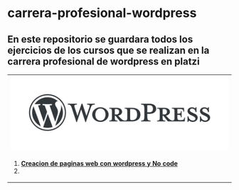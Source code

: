 # carrera-profesional-wordpress
## En este repositorio se guardara todos los ejercicios de los cursos que se realizan en la carrera profesional de wordpress en platzi
<head>
  <link rel="stylesheet" href="https://cdnjs.cloudflare.com/ajax/libs/font-awesome/5.15.3/css/all.min.css" />
</head>
<table>
  <tr>
    <td><img src="assets/wordpress-logo.png">  </td>
  </tr>  
  <tr>
    <td>
        <ol>
            <li> <i class="fas fa-globe"></i> <a href="curso1/"> <b>  <i> </i> Creacion de paginas web con wordpress y No code </b> </a> <li>
        </ol> 
   </td>
  </tr>  
</table>